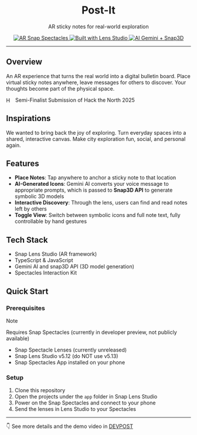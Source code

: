 <div align="center">
  <h1>Post-It</h1>
  <p>AR sticky notes for real-world exploration</p>
</div>

<div align="center">
  <a href="https://www.snapchat.com/spectacles">
    <img src="https://img.shields.io/badge/AR-Snap%20Spectacles-yellow" alt="AR Snap Spectacles">
  </a>
  <a href="https://lensstudio.snapchat.com/">
    <img src="https://img.shields.io/badge/Built%20with-Lens%20Studio-blue" alt="Built with Lens Studio">
  </a>
  <a href="https://ai.google.dev/gemini-api">
    <img src="https://img.shields.io/badge/AI-Gemini%20%2B%20Snap3D-green" alt="AI Gemini + Snap3D">
  </a>
</div>

---

## Overview

An AR experience that turns the real world into a digital bulletin board. Place virtual sticky notes anywhere, leave messages for others to discover. Your thoughts become part of the physical space.

<div>
  <div style="display: flex; align-items: center;">
    <img src="https://pbs.twimg.com/profile_images/1937652850353491968/4xmJWnn3_400x400.jpg" width="15" height="15" style="margin-right: 10px;" alt="Hack the North" />
    <span>Semi-Finalist Submission of Hack the North 2025</span>
  </div>
</div>

## Inspirations

We wanted to bring back the joy of exploring. Turn everyday spaces into a shared, interactive canvas. Make city exploration fun, social, and personal again.

## Features

- **Place Notes**: Tap anywhere to anchor a sticky note to that location
- **AI-Generated Icons**: Gemini AI converts your voice message to appropriate prompts, which is passed to **Snap3D API** to generate symbolic 3D models
- **Interactive Discovery**: Through the lens, users can find and read notes left by others
- **Toggle View**: Switch between symbolic icons and full note text, fully controllable by hand gestures

## Tech Stack

- Snap Lens Studio (AR framework)
- TypeScript & JavaScript
- Gemini AI and snap3D API (3D model generation)
- Spectacles Interaction Kit

## Quick Start

### Prerequisites

> [!NOTE]
> Requires Snap Spectacles (currently in developer preview, not publicly available)

- Snap Spectacle Lenses (currently unreleased)
- Snap Lens Studio v5.12 (do NOT use v5.13)
- Snap Spectacles App installed on your phone

### Setup

1. Clone this repository
2. Open the projects under the `app` folder in Snap Lens Studio
3. Power on the Snap Spectacles and connect to your phone
4. Send the lenses in Lens Studio to your Spectacles

---

👇 See more details and the demo video in [DEVPOST](https://devpost.com/software/post-it-jrswqx)
